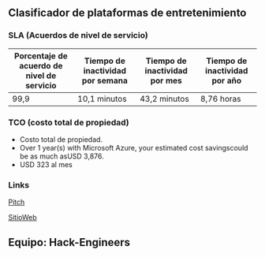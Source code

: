 ## Clasificador de plataformas de entretenimiento
### SLA (Acuerdos de nivel de servicio)
|Porcentaje de acuerdo de nivel de servicio   |Tiempo de inactividad por semana   |  Tiempo de inactividad por mes |   Tiempo de inactividad por año|
| ------------ | ------------ | ------------ | ------------ |
| 99,9  | 10,1 minutos  |  43,2 minutos | 8,76 horas  |

### TCO (costo total de propiedad)
- Costo total de propiedad.
- Over 1 year(s) with Microsoft Azure, your estimated cost savingscould be as much asUSD 3,876.
- USD 323 al mes


### Links

[Pitch](https://www.tiktok.com/@elsalazar29/video/7043596683283811589?_d=secCgwIARCbDRjEFSACKAESPgo80byTCsdybkJqu%2BDxZXMMtaDJ7xyUjv2MYH%2Fp1c1eAT4hCbcCgfNTPqDeE%2Fp2jh836kSubL%2B1boSadDa2GgA%3D&language=es&preview_pb=0&sec_user_id=MS4wLjABAAAAVwpluEaAynZK6bO1pqAldvIbhFYdJZPBhycEd4J9MesVsBqET9J0lq7Ys2oO5WK5&share_app_name=musically&share_item_id=7043596683283811589&share_link_id=edd431f7-4341-42c9-abff-1327bf60a90d&source=h5_m&timestamp=1639965228&u_code=db8hik8lha3d49&user_id=6801894320107471878&utm_campaign=client_share&utm_medium=android&utm_source=copy&_r=1)

[SitioWeb](https://webforhack.z13.web.core.windows.net/)

## Equipo: Hack-Engineers
